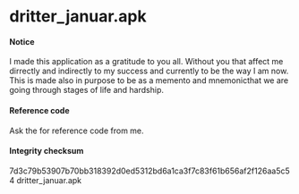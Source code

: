 # dritter_januar.apk

#### Notice
I made this application as a gratitude to you all. Without you that affect me dirrectly and indirectly to my success 
and currently to be the way I am now. This is made also in purpose to be as a memento and mnemonicthat we are going through 
stages of life and hardship.

#### Reference code
Ask the for reference code from me.

#### Integrity checksum
7d3c79b53907b70bb318392d0ed5312bd6a1ca3f7c83f61b656af2f126aa5c54  dritter_januar.apk
        
